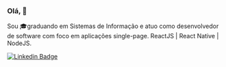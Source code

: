 ### Olá, 👋

Sou 🎓graduando em Sistemas de Informação e atuo como desenvolvedor de software com foco em aplicações single-page. ReactJS | React Native | NodeJS.



[![Linkedin Badge](https://img.shields.io/badge/Jonas-6633cc?style=for-the-badge&logo=Linkedin&color=blue&logoColor=white&link=https://www.linkedin.com/in/jonas-castro-b4044111a/)](https://www.linkedin.com/in/jonas-castro-b4044111a/) 




<!--
**JonasCastro/JonasCastro** is a ✨ _special_ ✨ repository because its `README.md` (this file) appears on your GitHub profile.





Here are some ideas to get you started:

- 🔭 I’m currently working on ...
- 🌱 I’m currently learning ...
- 👯 I’m looking to collaborate on ...
- 🤔 I’m looking for help with ...
- 💬 Ask me about ...
- 📫 How to reach me: ...
- 😄 Pronouns: ...
- ⚡ Fun fact: ...
-->
